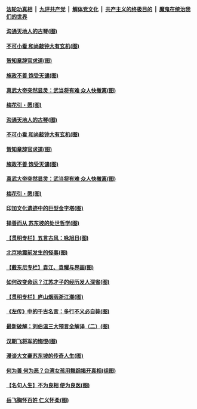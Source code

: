

####  [法轮功真相](../../../../basic/blob/master/README.md?t=07220814) &nbsp;|&nbsp; [九评共产党](../../../../9ping.md/blob/master/README.md?t=07220814) &nbsp;|&nbsp; [解体党文化](../../../../jtdwh.md/blob/master/README.md?t=07220814)  &nbsp;|&nbsp; [共产主义的终极目的](../../../../gczydzjmd.md/blob/master/README.md?t=07220814) &nbsp;|&nbsp; [魔鬼在统治我们的世界](../../../../mgztzwmdsj.md/blob/master/README.md?t=07220814) 

#### [沟通天地人的古琴(图)](../pages/p7/940313.md?t=07220814) 

#### [不可小看 和尚敲钟大有玄机(图)](../pages/p7/940306.md?t=07220814) 

#### [贺知章辞官求道(图)](../pages/p7/940113.md?t=07220814) 

#### [施政不善 饱受天谴(图)](../pages/p7/940112.md?t=07220814) 

#### [真武大帝突然显灵：武当将有难 众人快撤离(图)](../pages/p7/940145.md?t=07220814) 

#### [梅花引・愿(图)](../pages/p7/940216.md?t=07220814) 

#### [沟通天地人的古琴(图)](../pages/p7/940313.md?t=07220814) 

#### [不可小看 和尚敲钟大有玄机(图)](../pages/p7/940306.md?t=07220814) 

#### [贺知章辞官求道(图)](../pages/p7/940113.md?t=07220814) 

#### [施政不善 饱受天谴(图)](../pages/p7/940112.md?t=07220814) 

#### [真武大帝突然显灵：武当将有难 众人快撤离(图)](../pages/p7/940145.md?t=07220814) 

#### [梅花引・愿(图)](../pages/p7/940216.md?t=07220814) 

#### [印加文化遗迹中的巨型金字塔(图)](../pages/p7/940019.md?t=07220814) 

#### [择善而从 苏东坡的处世哲学(图)](../pages/p7/939825.md?t=07220814) 

#### [【贯明专栏】五言古风：咏旭日(图)](../pages/p7/939500.md?t=07220814) 

#### [北京地震前发生的怪事(图)](../pages/p7/940022.md?t=07220814) 

#### [【戴东尼专栏】袁江、袁耀与界画(图)](../pages/p7/937878.md?t=07220814) 

#### [如何改变命运？江苏才子的经历发人深省(图)](../pages/p7/939897.md?t=07220814) 

#### [【贯明专栏】庐山烟雨浙江潮(图)](../pages/p7/936827.md?t=07220814) 

#### [《左传》中的千古名言：多行不义必自毙(图)](../pages/p7/939910.md?t=07220814) 

#### [最新破解：刘伯温三大预言全解译（二）(图)](../pages/p7/939583.md?t=07220814) 

#### [汉朝飞将军的悔恨(图)](../pages/p7/939586.md?t=07220814) 

#### [漫谈大文豪苏东坡的传奇人生(图)](../pages/p7/939821.md?t=07220814) 

#### [何为善 何为恶？台湾女孩用舞蹈揭开真相(组图)](../pages/p7/939469.md?t=07220814) 

#### [【名句人生】不为良相 便为良医(图)](../pages/p7/939701.md?t=07220814) 

#### [岳飞胸怀百姓 仁义怀柔(图)](../pages/p7/939584.md?t=07220814) 

